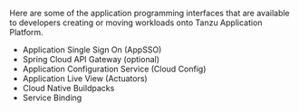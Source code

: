 Here are some of the application programming interfaces that are available to developers creating or moving workloads onto Tanzu Application Platform.

* Application Single Sign On (AppSSO)
* Spring Cloud API Gateway (optional)
* Application Configuration Service (Cloud Config)
* Application Live View (Actuators)
* Cloud Native Buildpacks
* Service Binding

